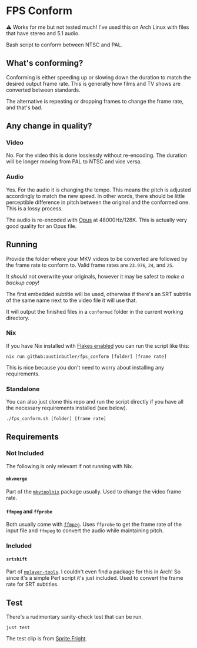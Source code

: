# FPS Conform

:warning: Works for me but not tested much! I've used this on Arch Linux with
files that have stereo and 5.1 audio.

Bash script to conform between NTSC and PAL.

## What's conforming?

Conforming is either speeding up or slowing down the duration to match the
desired output frame rate. This is generally how films and TV shows are
converted between standards.

The alternative is repeating or dropping frames to change the frame rate, and
that's bad.

## Any change in quality?

### Video

No. For the video this is done losslessly without re-encoding. The duration
will be longer moving from PAL to NTSC and vice versa.

### Audio

Yes. For the audio it is changing the tempo. This means the pitch is adjusted
accordingly to match the new speed. In other words, there should be little
perceptible difference in pitch between the original and the conformed one.
This is a lossy process.

The audio is re-encoded with [Opus](https://opus-codec.org) at 48000Hz/128K.
This is actually very good quality for an Opus file.

## Running

Provide the folder where your MKV videos to be converted are followed by the
frame rate to conform to. Valid frame rates are `23.976`, `24`, and `25`.

It _should_ not overwrite your originals, however it may be safest to _make a
backup copy_!

The first embedded subtitle will be used, otherwise if there's an SRT subtitle
of the same name next to the video file it will use that.

It will output the finished files in a `conformed` folder in the current
working directory.

### Nix

If you have Nix installed with [Flakes enabled](https://wiki.nixos.org/wiki/Flakes)
you can run the script like this:

```shell
nix run github:austinbutler/fps_conform [folder] [frame rate]
```

This is nice because you don't need to worry about installing any requirements.

### Standalone

You can also just clone this repo and run the script directly if you have
all the necessary requirements installed (see below).

```shell
./fps_conform.sh [folder] [frame rate]
```

## Requirements

### Not Included

The following is only relevant if not running with Nix.

#### `mkvmerge`

Part of the [`mkvtoolnix`](https://mkvtoolnix.download/) package usually. Used
to change the video frame rate.

#### `ffmpeg` and `ffprobe`

Both usually come with [`ffmpeg`](https://ffmpeg.org). Uses `ffprobe` to get
the frame rate of the input file and `ffmpeg` to convert the audio while
maintaining pitch.

### Included

#### `srtshift`

Part of [`mplayer-tools`](http://mplayer-tools.sourceforge.net). I couldn't
even find a package for this in Arch! So since it's a simple Perl script it's
just included. Used to convert the frame rate for SRT subtitles.

## Test

There's a rudimentary sanity-check test that can be run.

```shell
just test
```

The test clip is from [Sprite Fright](https://studio.blender.org/projects/sprite-fright).
